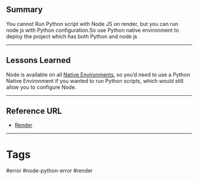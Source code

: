 ## Summary

You cannot Run Python script with Node JS on render, but you can run node js with Python configuration.So use Python native environment to deploy the project which has both Python and node js

---
## **Lessons Learned**

Node is available on all [Native Environments](https://render.com/docs/native-environments#included-tools-and-utilities), so you’d need to use a Python Native Environment if you wanted to run Python scripts, which would still allow you to configure Node.

---
## Reference URL

- [Render](https://community.render.com/t/unable-to-run-a-python-script-in-node-js/9735)
---
# Tags

#error #node-python-error #render 